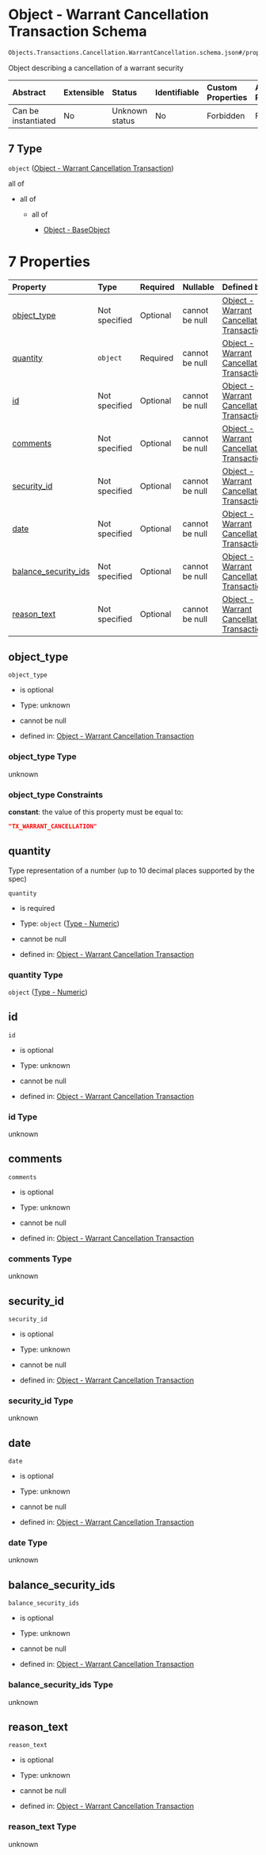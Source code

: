 # Object - Warrant Cancellation Transaction Schema

```txt
Objects.Transactions.Cancellation.WarrantCancellation.schema.json#/properties/transactions/items/anyOf/7
```

Object describing a cancellation of a warrant security

| Abstract            | Extensible | Status         | Identifiable | Custom Properties | Additional Properties | Access Restrictions | Defined In                                                                        |
| :------------------ | :--------- | :------------- | :----------- | :---------------- | :-------------------- | :------------------ | :-------------------------------------------------------------------------------- |
| Can be instantiated | No         | Unknown status | No           | Forbidden         | Forbidden             | none                | [CapTable.schema.json*](../../schema/CapTable.schema.json "open original schema") |

## 7 Type

`object` ([Object - Warrant Cancellation Transaction](captable-properties-captable---objectstransactionsschemajson-array-items-anyof-object---warrant-cancellation-transaction.md))

all of

*   all of

    *   all of

        *   [Object - BaseObject](issuer-allof-object---baseobject.md "check type definition")

# 7 Properties

| Property                                      | Type          | Required | Nullable       | Defined by                                                                                                                                                                                               |
| :-------------------------------------------- | :------------ | :------- | :------------- | :------------------------------------------------------------------------------------------------------------------------------------------------------------------------------------------------------- |
| [object_type](#object_type)                   | Not specified | Optional | cannot be null | [Object - Warrant Cancellation Transaction](warrantcancellation-properties-object_type.md "Objects.Transactions.Cancellation.WarrantCancellation.schema.json#/properties/object_type")                   |
| [quantity](#quantity)                         | `object`      | Required | cannot be null | [Object - Warrant Cancellation Transaction](stockplan-properties-type---numeric.md "Types.Numeric.schema.json#/properties/quantity")                                                                     |
| [id](#id)                                     | Not specified | Optional | cannot be null | [Object - Warrant Cancellation Transaction](warrantcancellation-properties-id.md "Objects.Transactions.Cancellation.WarrantCancellation.schema.json#/properties/id")                                     |
| [comments](#comments)                         | Not specified | Optional | cannot be null | [Object - Warrant Cancellation Transaction](warrantcancellation-properties-comments.md "Objects.Transactions.Cancellation.WarrantCancellation.schema.json#/properties/comments")                         |
| [security_id](#security_id)                   | Not specified | Optional | cannot be null | [Object - Warrant Cancellation Transaction](warrantcancellation-properties-security_id.md "Objects.Transactions.Cancellation.WarrantCancellation.schema.json#/properties/security_id")                   |
| [date](#date)                                 | Not specified | Optional | cannot be null | [Object - Warrant Cancellation Transaction](warrantcancellation-properties-date.md "Objects.Transactions.Cancellation.WarrantCancellation.schema.json#/properties/date")                                 |
| [balance_security_ids](#balance_security_ids) | Not specified | Optional | cannot be null | [Object - Warrant Cancellation Transaction](warrantcancellation-properties-balance_security_ids.md "Objects.Transactions.Cancellation.WarrantCancellation.schema.json#/properties/balance_security_ids") |
| [reason_text](#reason_text)                   | Not specified | Optional | cannot be null | [Object - Warrant Cancellation Transaction](warrantcancellation-properties-reason_text.md "Objects.Transactions.Cancellation.WarrantCancellation.schema.json#/properties/reason_text")                   |

## object_type



`object_type`

*   is optional

*   Type: unknown

*   cannot be null

*   defined in: [Object - Warrant Cancellation Transaction](warrantcancellation-properties-object_type.md "Objects.Transactions.Cancellation.WarrantCancellation.schema.json#/properties/object_type")

### object_type Type

unknown

### object_type Constraints

**constant**: the value of this property must be equal to:

```json
"TX_WARRANT_CANCELLATION"
```

## quantity

Type representation of a number (up to 10 decimal places supported by the spec)

`quantity`

*   is required

*   Type: `object` ([Type - Numeric](stockplan-properties-type---numeric.md))

*   cannot be null

*   defined in: [Object - Warrant Cancellation Transaction](stockplan-properties-type---numeric.md "Types.Numeric.schema.json#/properties/quantity")

### quantity Type

`object` ([Type - Numeric](stockplan-properties-type---numeric.md))

## id



`id`

*   is optional

*   Type: unknown

*   cannot be null

*   defined in: [Object - Warrant Cancellation Transaction](warrantcancellation-properties-id.md "Objects.Transactions.Cancellation.WarrantCancellation.schema.json#/properties/id")

### id Type

unknown

## comments



`comments`

*   is optional

*   Type: unknown

*   cannot be null

*   defined in: [Object - Warrant Cancellation Transaction](warrantcancellation-properties-comments.md "Objects.Transactions.Cancellation.WarrantCancellation.schema.json#/properties/comments")

### comments Type

unknown

## security_id



`security_id`

*   is optional

*   Type: unknown

*   cannot be null

*   defined in: [Object - Warrant Cancellation Transaction](warrantcancellation-properties-security_id.md "Objects.Transactions.Cancellation.WarrantCancellation.schema.json#/properties/security_id")

### security_id Type

unknown

## date



`date`

*   is optional

*   Type: unknown

*   cannot be null

*   defined in: [Object - Warrant Cancellation Transaction](warrantcancellation-properties-date.md "Objects.Transactions.Cancellation.WarrantCancellation.schema.json#/properties/date")

### date Type

unknown

## balance_security_ids



`balance_security_ids`

*   is optional

*   Type: unknown

*   cannot be null

*   defined in: [Object - Warrant Cancellation Transaction](warrantcancellation-properties-balance_security_ids.md "Objects.Transactions.Cancellation.WarrantCancellation.schema.json#/properties/balance_security_ids")

### balance_security_ids Type

unknown

## reason_text



`reason_text`

*   is optional

*   Type: unknown

*   cannot be null

*   defined in: [Object - Warrant Cancellation Transaction](warrantcancellation-properties-reason_text.md "Objects.Transactions.Cancellation.WarrantCancellation.schema.json#/properties/reason_text")

### reason_text Type

unknown
